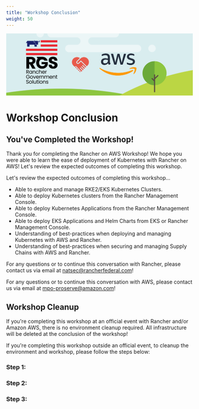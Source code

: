 ```yaml
---
title: "Workshop Conclusion"
weight: 50
---
```


![rgs-aws-banner](/static/images/rgs-aws-banner.png)

# Workshop Conclusion


## You've Completed the Workshop!

Thank you for completing the Rancher on AWS Workshop! We hope you were able to learn the ease of deployment of Kubernetes with Rancher on AWS! Let's review the expected outcomes of completing this workshop.

Let's review the expected outcomes of completing this workshop...
* Able to explore and manage RKE2/EKS Kubernetes Clusters.
* Able to deploy Kubernetes clusters from the Rancher Management Console.
* Able to deploy Kubernetes Applications from the Rancher Management Console.
* Able to deploy EKS Applications and Helm Charts from EKS or Rancher Management Console.
* Understanding of best-practices when deploying and managing Kubernetes with AWS and Rancher.
* Understanding of best-practices when securing and managing Supply Chains with AWS and Rancher.

For any questions or to continue this conversation with Rancher, please contact us via email at natsec@rancherfederal.com!

For any questions or to continue this conversation with AWS, please contact us via email at mpo-proserve@amazon.com!


## Workshop Cleanup

If you're completing this workshop at an official event with Rancher and/or Amazon AWS, there is no environment cleanup required. All infrastructure will be deleted at the conclusion of the workshop!

If you're completing this workshop outside an official event, to cleanup the environment and workshop, please follow the steps below:

### Step 1:


### Step 2:


### Step 3:

